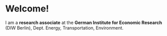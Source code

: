# Welcome!

I am a **research associate** at the **German Institute for Economic Research** (DIW Berlin), Dept. Energy, Transportation, Environment.